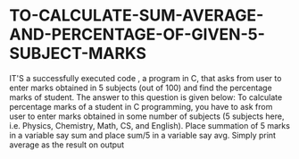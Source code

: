 # TO-CALCULATE-SUM-AVERAGE-AND-PERCENTAGE-OF-GIVEN-5-SUBJECT-MARKS
IT'S a successfully executed code , a program in C, that asks from user to enter marks obtained in 5 subjects (out of 100) and find the percentage marks of student. The answer to this question is given below: To calculate percentage marks of a student in C programming, you have to ask from user to enter marks obtained in some number of subjects (5 subjects here, i.e. Physics, Chemistry, Math, CS, and English). Place summation of 5 marks in a variable say sum and place sum/5 in a variable say avg. Simply print average as the result on output
